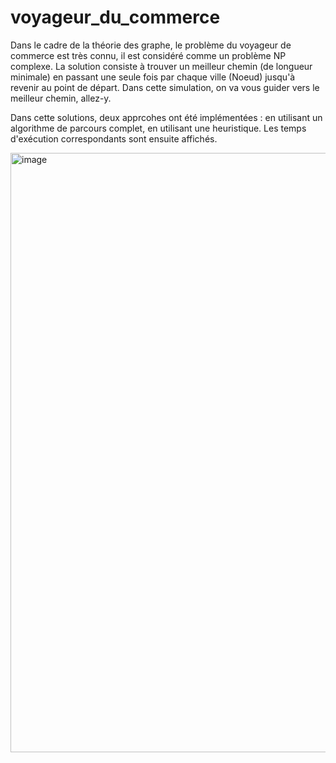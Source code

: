 # voyageur_du_commerce

Dans le cadre de la théorie des graphe, le problème du voyageur 
de commerce est très connu, il est considéré comme un problème NP
complexe. La solution consiste à trouver un meilleur chemin 
(de longueur minimale) en passant une seule fois par chaque ville 
(Noeud) jusqu'à revenir au point de départ. Dans cette simulation, 
on va vous guider vers le meilleur chemin, allez-y.

Dans cette solutions, deux apprcohes ont été implémentées : en utilisant un algorithme de parcours complet, en utilisant une heuristique.
Les temps d'exécution correspondants sont ensuite affichés.

<img width="959" alt="image" src="https://github.com/Lamine-br/voyageur_du_commerce/assets/81880693/f910477d-6ad6-4c25-b64f-242942017613">

